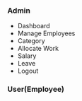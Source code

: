 ### Admin
* Dashboard
* Manage Employees
* Category
* Allocate Work
* Salary
* Leave
* Logout

### User(Employee)
